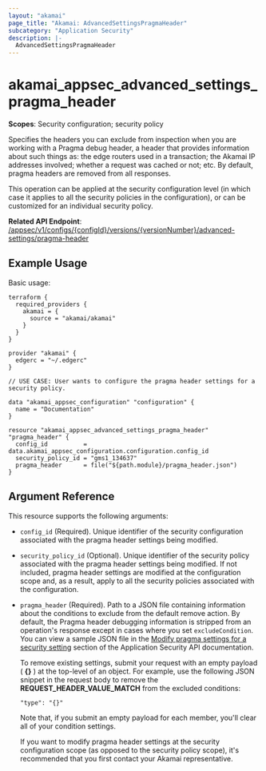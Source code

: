 ```yaml
---
layout: "akamai"
page_title: "Akamai: AdvancedSettingsPragmaHeader"
subcategory: "Application Security"
description: |-
  AdvancedSettingsPragmaHeader
---
```


# akamai_appsec_advanced_settings_pragma_header

**Scopes**: Security configuration; security policy

Specifies the headers you can exclude from inspection when you are working with a Pragma debug header, a header that provides information about such things as: the edge routers used in a transaction; the Akamai IP addresses involved; whether a request was cached or not; etc. By default, pragma headers are removed from all responses.

This operation can be applied at the security configuration level (in which case it applies to all the security policies in the configuration), or can be customized for an individual security policy.

**Related API Endpoint**: [/appsec/v1/configs/{configId}/versions/{versionNumber}/advanced-settings/pragma-header](https://techdocs.akamai.com/application-security/reference/put-policies-pragma-header)

## Example Usage

Basic usage:

```
terraform {
  required_providers {
    akamai = {
      source = "akamai/akamai"
    }
  }
}

provider "akamai" {
  edgerc = "~/.edgerc"
}

// USE CASE: User wants to configure the pragma header settings for a security policy.

data "akamai_appsec_configuration" "configuration" {
  name = "Documentation"
}

resource "akamai_appsec_advanced_settings_pragma_header" "pragma_header" {
  config_id          = data.akamai_appsec_configuration.configuration.config_id
  security_policy_id = "gms1_134637"
  pragma_header      = file("${path.module}/pragma_header.json")
}
```

## Argument Reference

This resource supports the following arguments:

- `config_id` (Required). Unique identifier of the security configuration associated with the pragma header settings being modified.

- `security_policy_id` (Optional). Unique identifier of the security policy associated with the pragma header settings being modified. If not included, pragma header settings are modified at the configuration scope and, as a result, apply to all the security policies associated with the configuration.

- `pragma_header` (Required). Path to a JSON file containing information about the conditions to exclude from the default remove action. By default, the Pragma header debugging information is stripped from an operation's response except in cases where you set `excludeCondition`. You can view a sample JSON file in the [Modify pragma settings for a security setting](https://developer.akamai.com/api/cloud_security/application_security/v1.html#putpragmaheaderconfiguration) section of the Application Security API documentation.

  To remove existing settings, submit your request with an empty payload ( **{}** ) at the top-level of an object. For example, use the following JSON snippet in the request body to remove the **REQUEST_HEADER_VALUE_MATCH** from the excluded conditions:

  `"type": "{}"`

  Note that, if you submit an empty payload for each member, you'll clear all of your condition settings.

  If you want to modify pragma header settings at the security configuration scope (as opposed to the security policy scope), it's recommended that you first contact your Akamai representative.